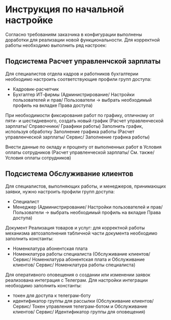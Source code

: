 # Инструкция по начальной настройке 

Согласно требованиям заказчика в конфигурации выполнены доработки для реализации новой функциональности.
Для корректной работы необходимо выполнить ряд настроек:

## Подсистема Расчет управленчской зарплаты
Для специалистов отдела кадров и работников бухгалтерии необходимо настроить соответствующие профили групп доступа:
* Кадровик-расчетчик
* Бухгалтер ИТ-фирмы
(Администрирование/ Настройки пользователей и прав/ Пользователи -> выбрать необходимый профиль на вкладке Права доступа)

При необходимости фиксирования работ по графику, отличному от пяти- и шестидневного, создать новый график
(Расчет управленческой зарплаты/ Справочники/ Граафики работы)
Заполнить график, используя обработку Заполнение графика работы
(Расчет управленческой зарплаты/ Сервис/ Заполнение графика работы)

Внести данные по окладу и проценту от выполненных работ в Условия оплаты сотрудников
(Расчет управленческой зарплаты/ См. также/ Условия оплаты сотрудников)


## Подсистема Обслуживание клиентов
Для специалистов, выполняющих работы, и менеджеров, принимающих заявки, нужно настроить профили групп доступа:
* Специалист
* Менеджер
(Администрирование/ Настройки пользователей и прав/ Пользователи -> выбрать необходимый профиль на вкладке Права доступа)

Документ Реализация товаров и услуг: для корректной работы механизма автозаполнения табличной части документа необходимо заполнить константы:
* Номенклатура абонентская плата
* Номенклатура работы специалиста
(Обслуживание клиентов/ Сервис/ Номенклатура абонентская плата и
Обслуживание клиентов/ Сервис/ Номенклатура работы специалиста)

Для оперативного оповещения о создании или изменении заявок реализована интеграция с Телеграм.
Для настройки интеграции необходимо заполнить константы:
* токен для доступа к телеграм-боту
* идентификатор группы для рассылки 
(Обслуживание клиентов/ Сервис/ Токен управления телеграм-ботом и
Обслуживание клиентов/ Сервис/ Идентификатор группы для оповещения)
